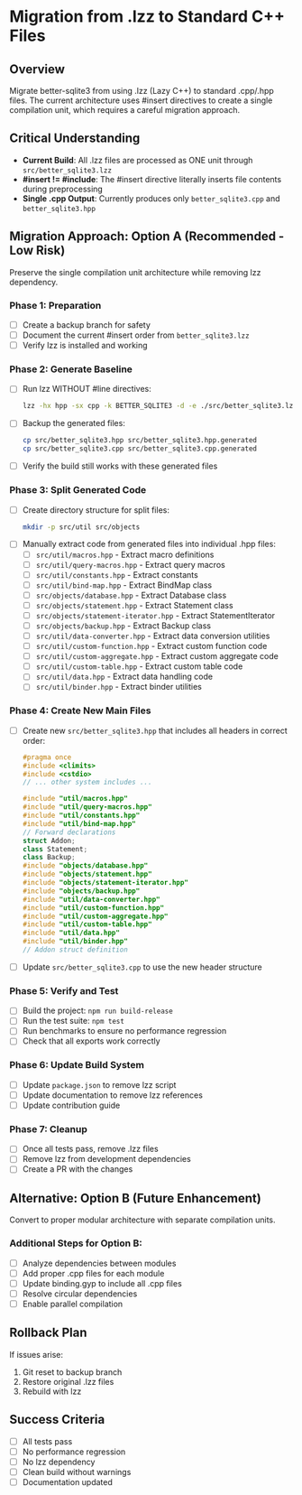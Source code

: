 # Migration from .lzz to Standard C++ Files

## Overview
Migrate better-sqlite3 from using .lzz (Lazy C++) to standard .cpp/.hpp files. The current architecture uses #insert directives to create a single compilation unit, which requires a careful migration approach.

## Critical Understanding
- **Current Build**: All .lzz files are processed as ONE unit through `src/better_sqlite3.lzz`
- **#insert != #include**: The #insert directive literally inserts file contents during preprocessing
- **Single .cpp Output**: Currently produces only `better_sqlite3.cpp` and `better_sqlite3.hpp`

## Migration Approach: Option A (Recommended - Low Risk)
Preserve the single compilation unit architecture while removing lzz dependency.

### Phase 1: Preparation
- [ ] Create a backup branch for safety
- [ ] Document the current #insert order from `better_sqlite3.lzz`
- [ ] Verify lzz is installed and working

### Phase 2: Generate Baseline
- [ ] Run lzz WITHOUT #line directives:
  ```bash
  lzz -hx hpp -sx cpp -k BETTER_SQLITE3 -d -e ./src/better_sqlite3.lzz
  ```
- [ ] Backup the generated files:
  ```bash
  cp src/better_sqlite3.hpp src/better_sqlite3.hpp.generated
  cp src/better_sqlite3.cpp src/better_sqlite3.cpp.generated
  ```
- [ ] Verify the build still works with these generated files

### Phase 3: Split Generated Code
- [ ] Create directory structure for split files:
  ```bash
  mkdir -p src/util src/objects
  ```
- [ ] Manually extract code from generated files into individual .hpp files:
  - [ ] `src/util/macros.hpp` - Extract macro definitions
  - [ ] `src/util/query-macros.hpp` - Extract query macros
  - [ ] `src/util/constants.hpp` - Extract constants
  - [ ] `src/util/bind-map.hpp` - Extract BindMap class
  - [ ] `src/objects/database.hpp` - Extract Database class
  - [ ] `src/objects/statement.hpp` - Extract Statement class
  - [ ] `src/objects/statement-iterator.hpp` - Extract StatementIterator
  - [ ] `src/objects/backup.hpp` - Extract Backup class
  - [ ] `src/util/data-converter.hpp` - Extract data conversion utilities
  - [ ] `src/util/custom-function.hpp` - Extract custom function code
  - [ ] `src/util/custom-aggregate.hpp` - Extract custom aggregate code
  - [ ] `src/util/custom-table.hpp` - Extract custom table code
  - [ ] `src/util/data.hpp` - Extract data handling code
  - [ ] `src/util/binder.hpp` - Extract binder utilities

### Phase 4: Create New Main Files
- [ ] Create new `src/better_sqlite3.hpp` that includes all headers in correct order:
  ```cpp
  #pragma once
  #include <climits>
  #include <cstdio>
  // ... other system includes ...
  
  #include "util/macros.hpp"
  #include "util/query-macros.hpp"
  #include "util/constants.hpp"
  #include "util/bind-map.hpp"
  // Forward declarations
  struct Addon;
  class Statement;
  class Backup;
  #include "objects/database.hpp"
  #include "objects/statement.hpp"
  #include "objects/statement-iterator.hpp"
  #include "objects/backup.hpp"
  #include "util/data-converter.hpp"
  #include "util/custom-function.hpp"
  #include "util/custom-aggregate.hpp"
  #include "util/custom-table.hpp"
  #include "util/data.hpp"
  #include "util/binder.hpp"
  // Addon struct definition
  ```
- [ ] Update `src/better_sqlite3.cpp` to use the new header structure

### Phase 5: Verify and Test
- [ ] Build the project: `npm run build-release`
- [ ] Run the test suite: `npm test`
- [ ] Run benchmarks to ensure no performance regression
- [ ] Check that all exports work correctly

### Phase 6: Update Build System
- [ ] Update `package.json` to remove lzz script
- [ ] Update documentation to remove lzz references
- [ ] Update contribution guide

### Phase 7: Cleanup
- [ ] Once all tests pass, remove .lzz files
- [ ] Remove lzz from development dependencies
- [ ] Create a PR with the changes

## Alternative: Option B (Future Enhancement)
Convert to proper modular architecture with separate compilation units.

### Additional Steps for Option B:
- [ ] Analyze dependencies between modules
- [ ] Add proper .cpp files for each module
- [ ] Update binding.gyp to include all .cpp files
- [ ] Resolve circular dependencies
- [ ] Enable parallel compilation

## Rollback Plan
If issues arise:
1. Git reset to backup branch
2. Restore original .lzz files
3. Rebuild with lzz

## Success Criteria
- [ ] All tests pass
- [ ] No performance regression
- [ ] No lzz dependency
- [ ] Clean build without warnings
- [ ] Documentation updated
